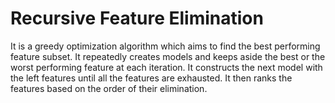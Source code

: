# Recursive Feature Elimination

It is a greedy optimization algorithm which aims to find the best performing feature subset. It repeatedly creates models and keeps aside the best or the worst performing feature at each iteration. It constructs the next model with the left features until all the features are exhausted. It then ranks the features based on the order of their elimination.




